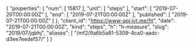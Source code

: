{
  "properties": {
    "num": [
      15817
    ],
    "unit": [
      "steps"
    ],
    "start": [
      "2019-07-20T00:00:00Z"
    ],
    "end": [
      "2019-07-21T00:00:00Z"
    ],
    "published": [
      "2019-07-21T00:00:00Z"
    ]
  },
  "client_id": "https://www-api.jvt.me/fit",
  "date": "2019-07-21T00:00:00Z",
  "kind": "steps",
  "h": "h-measure",
  "slug": "2019/07/jqbhj",
  "aliases": [
    "/mf2/9a6b5a81-5309-4ca0-aadc-d3ee7eedef57/"
  ]
}
